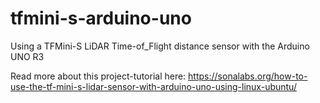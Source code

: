 # tfmini-s-arduino-uno
Using a TFMini-S LiDAR Time-of_Flight distance sensor with the Arduino UNO R3

Read more about this project-tutorial here: https://sonalabs.org/how-to-use-the-tf-mini-s-lidar-sensor-with-arduino-uno-using-linux-ubuntu/
